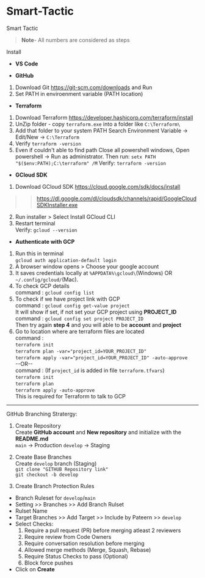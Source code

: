 # Smart-Tactic
Smart Tactic 
> **Note**- All numbers are considered as steps

Install
- **VS Code**

-  **GitHub**
1. Download Git https://git-scm.com/downloads and Run 
2. Set PATH in enviroenment variable (PATH location)

- **Terraform**
1. Download Terraform https://developer.hashicorp.com/terraform/install
2. UnZip folder - copy `terraform.exe` into a folder like `C:\Terraform\`
3. Add that folder to your system PATH
Search Environment Variable 
-> Edit/New -> `C:\Terraform`
4. Verify 
`terraform -version`
5. Even if couldn't able to find path
Close all powershell windows, Open powershell -> Run as administrator. 
Then run:
`setx PATH "$($env:PATH);C:\terraform" /M`
Verify: `terraform -version`

- **GCloud SDK**
1. Download GCloud SDK https://cloud.google.com/sdk/docs/install  
>> https://dl.google.com/dl/cloudsdk/channels/rapid/GoogleCloudSDKInstaller.exe
2. Run installer > Select Install GCloud CLI
3. Restart terminal  
Verify: `gcloud --version`

- **Authenticate with GCP**
1. Run this in terminal  
`gcloud auth application-default login`
2. A browser window opens > Choose your google account
3. It saves credentials locally at `%APPDATA%\gcloud\`(Windows) OR `~/.config/gcloud/`(Mac).
4. To check GCP details   
command : `gcloud config list`
5. To check if we have project link with GCP  
command : `gcloud config get-value project`  
It will show if set, if not set your GCP project using **PROJECT_ID**  
command : `gcloud config set project PROJECT_ID`  
Then try again **step 4** and you will able to be **account** and **project**
6. Go to location where are terraform files are located  
command :   
`terraform init`  
`terraform plan -var="project_id=YOUR_PROJECT_ID"`  
`terraform apply -var="project_id=YOUR_PROJECT_ID" -auto-approve`  
--OR--  
command : (If `project_id` is added in file `terraform.tfvars`)  
`terraform init`    
`terraform plan`  
`terraform apply -auto-approve`  
This is required for Terraform to talk to GCP

--------------------------------------------------------------------------------------------------------------

GitHub Branching Stratergy:

1. Create Repository  
Create **GitHub account** and **New repository** and initialize with the **README.md**  
`main` -> Production
`develop` -> Staging 

2. Create Base Branches  
Create `develop` branch (Staging)  
`git clone "GITHUB Repository link"`      
`git checkout -b develop`  

3. Create Branch Protection Rules  
- Branch Ruleset for `develop`/`main`  
- Setting >> Branches >> Add Branch Rulset  
- Rulset Name  
- Target Branches >> Add Target >> Include by Pateern >> `develop`  
- Select Checks:  
    1. Require a pull request (PR) before merging atleast 2 reviewers  
    2. Require review from Code Owners  
    3. Require conversation resolution before merging  
    4. Allowed merge methods (Merge, Squash, Rebase)  
    5. Require Status Checks to pass (Optional)  
    6. Block force pushes  
- Click on **Create**  


  



